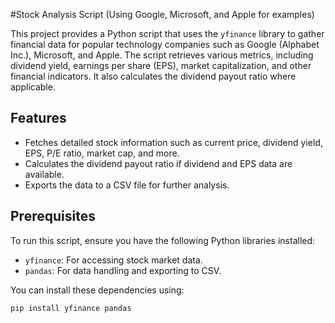 #Stock Analysis Script (Using Google, Microsoft, and Apple for examples)

This project provides a Python script that uses the `yfinance` library to gather financial data for popular technology companies such as Google (Alphabet Inc.), Microsoft, and Apple. The script retrieves various metrics, including dividend yield, earnings per share (EPS), market capitalization, and other financial indicators. It also calculates the dividend payout ratio where applicable.

## Features
- Fetches detailed stock information such as current price, dividend yield, EPS, P/E ratio, market cap, and more.
- Calculates the dividend payout ratio if dividend and EPS data are available.
- Exports the data to a CSV file for further analysis.

## Prerequisites
To run this script, ensure you have the following Python libraries installed:
- `yfinance`: For accessing stock market data.
- `pandas`: For data handling and exporting to CSV.

You can install these dependencies using:
```bash
pip install yfinance pandas
